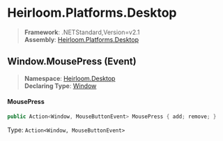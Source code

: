 # Heirloom.Platforms.Desktop

> **Framework**: .NETStandard,Version=v2.1  
> **Assembly**: [Heirloom.Platforms.Desktop][0]

## Window.MousePress (Event)

> **Namespace**: [Heirloom.Desktop][0]  
> **Declaring Type**: [Window][1]

#### MousePress

```cs
public Action<Window, MouseButtonEvent> MousePress { add; remove; }
```

Type: `Action<Window, MouseButtonEvent>`

[0]: ../../../Heirloom.Platforms.Desktop.md
[1]: ../Window.md
